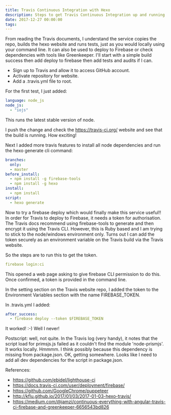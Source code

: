```yaml
---
title: Travis Continuous Integration with Hexo
description: Steps to get Travis Continuous Integration up and running with my website.
date: 2017-12-27 00:00:00
tags:
---
```


From reading the Travis documents, I understand the service copies the repo, builds the hexo website and runs tests, just as you would locally using your command line. It can also be used to deploy to Firebase or check dependencies with tools like Greenkeeper. I'll start with a simple build success then add deploy to firebase then add tests and audits if I can.

- Sign up to Travis and allow it to access GitHub account.
- Activate repository for website.
- Add a .travis.yml file to root.

For the first test, I just added:
```yaml
language: node_js
node_js:
  - "iojs"
```
This runs the latest stable version of node.

I push the change and check the https://travis-ci.org/ website and see that the build is running. How exciting!

Next I added more travis features to install all node dependencies and run the hexo generate cli command:
```yaml
branches:
  only:
  - master
before_install:
  - npm install -g firebase-tools
  - npm install -g hexo
install:
  - npm install
script:
  - hexo generate
```
Now to try a firebase deploy which would finally make this service useful!! In order for Travis to deploy to Firebase, it needs a token for authorisation. The Travis docs recommend using firebase-tools to generate and then encrypt it using the Travis CLI. However, this is Ruby based and I am trying to stick to the node/windows environment only. Turns out I can add the token securely as an environment variable on the Travis build via the Travis website.

So the steps are to run this to get the token.
```yaml
firebase login:ci
```
This opened a web page asking to give firebase CLI permission to do this. Once confirmed, a token is provided in the command line.

In the setting section on the Travis website repo, I added the token to the Environment Variables section with the name FIREBASE_TOKEN.

In .travis.yml I added:
```yaml
after_success:
  - firebase deploy --token $FIREBASE_TOKEN
```

It worked! :-) Well I never!

Postscript: well, not quite. In the Travis log (very handy), it notes that the script load for primsjs.js failed as it couldn't find the module 'node-prismjs'. It works locally. Hmmmm. I think possibly because this dependency is missing from package.json. OK, getting somewhere. Looks like I need to add all dev dependencies for the script in package.json.

References:

- https://github.com/ebidel/lighthouse-ci
- https://docs.travis-ci.com/user/deployment/firebase/
- https://github.com/GoogleChrome/puppeteer
- http://kflu.github.io/2017/01/03/2017-01-03-hexo-travis/
- https://medium.com/@jamzi/continuous-everything-with-angular-travis-ci-firebase-and-greenkeeper-6656543bd826